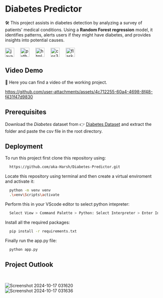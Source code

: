 # Diabetes Predictor

🛠️ This project assists in diabetes detection by analyzing a survey of patients' medical conditions. Using a **Random Forest regression** model, it identifies patterns, alerts users if they might have diabetes, and provides insights into potential causes.<br>
<br><img src="https://cdn.jsdelivr.net/gh/devicons/devicon/icons/javascript/javascript-original.svg" height="30" alt="javascript logo"  />
<img width="12" />
<img src="https://cdn.jsdelivr.net/gh/devicons/devicon/icons/python/python-original.svg" height="30" alt="python logo"  />
<img width="12" />
<img src="https://cdn.jsdelivr.net/gh/devicons/devicon/icons/html5/html5-original.svg" height="30" alt="html5 logo"  />
<img width="12" />
<img src="https://cdn.jsdelivr.net/gh/devicons/devicon/icons/css3/css3-original.svg" height="30" alt="css3 logo"  />
<img width="12" />
<img src="https://www.pngfind.com/pngs/m/128-1286693_flask-framework-logo-svg-hd-png-download.png" height="30" alt="flask logo"  />
<img width="12" />

## Video Demo
🎥 Here you can find a video of the working project.


https://github.com/user-attachments/assets/4c712255-60a4-4698-8f48-f431f47d9830


## Prerequisites

Download the *Diabetes* dataset from 👉 [Diabetes Dataset](https://www.kaggle.com/datasets/iammustafatz/diabetes-prediction-dataset) and extract the folder and paste the csv file in the root directory.



## Deployment

To run this project first clone this repository using:

```bash
  https://github.com/aka-Harsh/Diabetes-Predictor.git
```
Locate this repository using terminal and then create a virtual enviroment and activate it:

```bash
  python -m venv venv
  .\venv\Scripts\activate
```
Perform this in your VScode editor to select python intepreter:
```bash
  Select View > Command Palette > Python: Select Interpreter > Enter Interpreter path > venv > Script > python.exe
```

Install all the required packages:
```bash
  pip install -r requirements.txt
```

Finally run the app.py file:
```bash
  python app.py
```


## Project Outlook
<br>

![Screenshot 2024-10-17 031620](https://github.com/user-attachments/assets/3b43c8d2-8bd9-4b95-95ea-279869c82bca) <br>
![Screenshot 2024-10-17 031636](https://github.com/user-attachments/assets/d18cdb02-126a-4765-8de5-b5f8f4c4ef4b)
